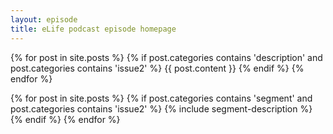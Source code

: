 ```yaml
---
layout: episode
title: eLife podcast episode homepage
---
```


{% for post in site.posts %}
	{% if post.categories contains 'description' and post.categories contains 'issue2' %}
{{ post.content }}
	{% endif %}
{% endfor %}

{% for post in site.posts %}
	{% if post.categories contains 'segment' and post.categories contains 'issue2' %}
		{% include segment-description %}
	{% endif %}
{% endfor %}

